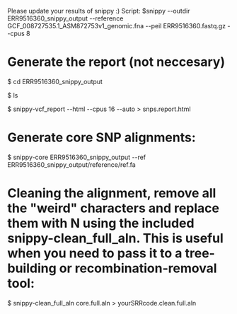 Please update your results of snippy :)
Script:
$snippy --outdir ERR9516360_snippy_output --reference GCF_008727535.1_ASM872753v1_genomic.fna --peil ERR9516360.fastq.gz --cpus 8

# Generate the report (not neccesary)
$ cd ERR9516360_snippy_output

$ ls

$ snippy-vcf_report --html --cpus 16 --auto > snps.report.html

# Generate core SNP alignments:
$ snippy-core ERR9516360_snippy_output --ref ERR9516360_snippy_output/reference/ref.fa

# Cleaning the alignment, remove all the "weird" characters and replace them with N using the included snippy-clean_full_aln. This is useful when you need to pass it to a tree-building or recombination-removal tool:
$ snippy-clean_full_aln core.full.aln > yourSRRcode.clean.full.aln
